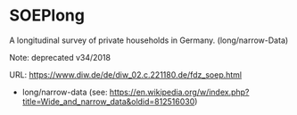 # SOEPlong

A longitudinal survey of private households in Germany. (long/narrow-Data) 

Note: deprecated v34/2018

URL:  https://www.diw.de/de/diw_02.c.221180.de/fdz_soep.html

* long/narrow-data (see: https://en.wikipedia.org/w/index.php?title=Wide_and_narrow_data&oldid=812516030)
